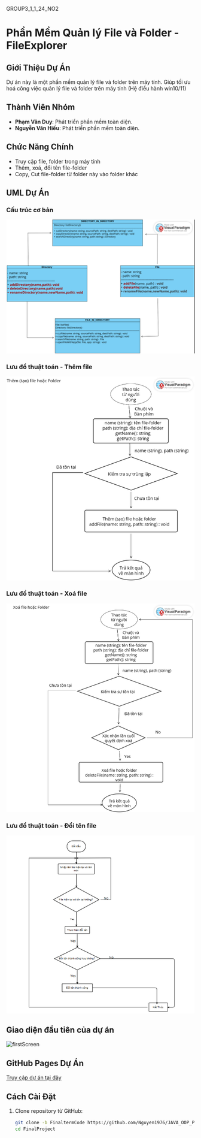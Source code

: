 GROUP3_1_1_24_NO2 
# Phần Mềm Quản lý File và Folder - FileExplorer

## Giới Thiệu Dự Án
Dự án này là một phần mềm quản lý file và folder trên máy tính. Giúp tối ưu hoá công việc quản lý file và folder trên máy tính (Hệ điều hành win10/11)
## Thành Viên Nhóm
- **Phạm Văn Duy**: Phát triển phần mềm toàn diện.
- **Nguyễn Văn Hiếu**: Phát triển phần mềm toàn diện.

## Chức Năng Chính
- Truy cập file, folder trong máy tính
- Thêm, xoá, đổi tên file-folder
- Copy, Cut file-folder từ folder này vào folder khác

## UML Dự Án

### Cấu trúc cơ bản
![Cấu trúc cơ bản](https://github.com/NguyenHieu-class/oop_group3_1_1_24_N02/blob/12adab71234ee6d4943519f4fd651baef827215c/FinalProject/c%E1%BA%A5u%20tr%C3%BAc%20c%C6%A1%20b%E1%BA%A3n.png)

### Lưu đồ thuật toán - Thêm file
![Lưu đồ thuật toán - Thêm file](https://github.com/NguyenHieu-class/oop_group3_1_1_24_N02/blob/main/FinalProject/L%C6%B0u%20%C4%91%E1%BB%93%20thu%E1%BA%ADt%20to%C3%A1n/th%C3%AAm%20file.png)

### Lưu đồ thuật toán - Xoá file
![Lưu đồ thuật toán - Xoá file](https://github.com/NguyenHieu-class/oop_group3_1_1_24_N02/blob/main/FinalProject/L%C6%B0u%20%C4%91%E1%BB%93%20thu%E1%BA%ADt%20to%C3%A1n/xo%C3%A1%20file.png)

### Lưu đồ thuật toán - Đổi tên file
![Lưu đồ thuật toán - Đổi tên file](https://github.com/NguyenHieu-class/oop_group3_1_1_24_N02/blob/96f97e8e5cea45c67294e7b1351e054106518fbf/FinalProject/L%C6%B0u%20%C4%91%E1%BB%93%20thu%E1%BA%ADt%20to%C3%A1n/%C4%91%E1%BB%95i%20t%C3%AAn.png)

## Giao diện đầu tiên của dự án
![firstScreen]([./img/firstScreen.png](https://github.com/NguyenHieu-class/oop_group3_1_1_24_N02/blob/4e84083f400f44f330a7443ea07cceec7a981660/FinalProject/Giao%20di%E1%BB%87n%20%C4%91%E1%BA%A7u%20ti%C3%AAn.png))

## GitHub Pages Dự Án
[Truy cập dự án tại đây](https://github.com/NguyenHieu-class/oop_group3_1_1_24_N02.git)


## Cách Cài Đặt
1. Clone repository từ GitHub:
   ```bash
   git clone -b FinaltermCode https://github.com/Nguyen1976/JAVA_OOP_PKA_Nhom_10.git
   cd FinalProject
   
